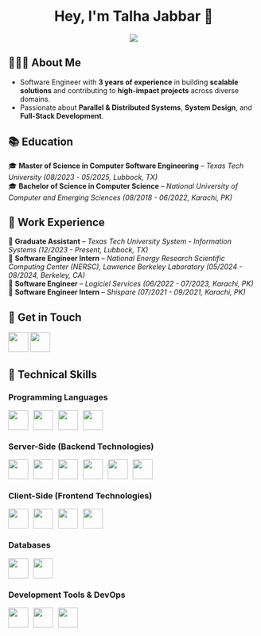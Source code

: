 <h1 align="center">Hey, I'm Talha Jabbar 👋</h1>

<p align="center">
  <img src="https://readme-typing-svg.demolab.com?font=Fira+Code&weight=500&size=50&pause=1000&color=F75C7E&center=true&vCenter=true&width=550&lines=Software+Engineer;Crafting+Scalable,+High-Impact+Solutions;3+Years+of+Experience;𝐈𝐧𝐭𝐞𝐫𝐞𝐬𝐭𝐬:+Parallel+&+Distributed+Systems,+System+Design,+Full-Stack+Development;𝐋𝐚𝐧𝐠𝐮𝐚𝐠𝐞𝐬:+C#,+JavaScript,+Python,+C++;𝐁𝐚𝐜𝐤𝐞𝐧𝐝:+.NET,+Node.js,+Express.js,+GraphQL,+Redis,+RabbitMQ,+SignalR,+Socket.IO;𝐅𝐫𝐨𝐧𝐭𝐞𝐧𝐝:+Bootstrap,+React.js,+Redux;𝐃𝐚𝐭𝐚𝐛𝐚𝐬𝐞𝐬:+MySQL,+Microsoft+SQL+Server,+Oracle+PL/SQL,+MongoDB;𝐃𝐞𝐯𝐞𝐥𝐨𝐩𝐦𝐞𝐧𝐭+𝐓𝐨𝐨𝐥𝐬:+Git,+Docker,+Postman;𝐈𝐧𝐝𝐮𝐬𝐭𝐫𝐲+𝐊𝐧𝐨𝐰𝐥𝐞𝐝𝐠𝐞:+OOP,+Multithreaded+Programming,+Microservices,+Software+Design+Patterns,+RESTful+APIs,+Message+Queues,+Agile+Methodologies">
</p>

## 👨🏻‍💻 About Me  
- Software Engineer with **3 years of experience** in building **scalable solutions** and contributing to **high-impact projects** across diverse domains.
- Passionate about **Parallel & Distributed Systems**, **System Design**, and **Full-Stack Development**.   

## 📚 Education  
🎓 **Master of Science in Computer Software Engineering** – *Texas Tech University (08/2023 - 05/2025, Lubbock, TX)*  
🎓 **Bachelor of Science in Computer Science** – *National University of Computer and Emerging Sciences (08/2018 - 06/2022, Karachi, PK)*  

## 🏢 Work Experience  
💼 **Graduate Assistant** – *Texas Tech University System - Information Systems (12/2023 - Present, Lubbock, TX)*  
💼 **Software Engineer Intern** – *National Energy Research Scientific Computing Center (NERSC), Lawrence Berkeley Laboratory (05/2024 - 08/2024, Berkeley, CA)*  
💼 **Software Engineer** – *Logiciel Services (06/2022 - 07/2023, Karachi, PK)*  
💼 **Software Engineer Intern** – *Shispare (07/2021 - 09/2021, Karachi, PK)*  

## 📩 Get in Touch  
<p align="left">
  <a href="https://www.linkedin.com/in/m-talha-jabbar/"><img src="https://skillicons.dev/icons?i=linkedin" height="40"></a> 
  <a href="mailto:muhammadtalha61940@gmail.com"><img src="https://skillicons.dev/icons?i=gmail&theme=dark" height="40"></a>  
</p>

## 🚀 Technical Skills

### Programming Languages  
<p align="left" style="display: flex; flex-wrap: wrap; gap: 10px; align-items: center;">
  <img src="https://skillicons.dev/icons?i=cs" height="40"> 
  <img src="https://skillicons.dev/icons?i=js" height="40"> 
  <img src="https://skillicons.dev/icons?i=py" height="40"> 
  <img src="https://skillicons.dev/icons?i=cpp" height="40"> 
</p>

### Server-Side (Backend Technologies)  
<p align="left" style="display: flex; flex-wrap: wrap; gap: 10px; align-items: center;">
  <img src="https://skillicons.dev/icons?i=dotnet" height="40"> 
  <img src="https://skillicons.dev/icons?i=nodejs" height="40"> 
  <img src="https://skillicons.dev/icons?i=express" height="40"> 
  <img src="https://skillicons.dev/icons?i=graphql" height="40"> 
  <img src="https://skillicons.dev/icons?i=redis" height="40"> 
  <img src="https://skillicons.dev/icons?i=rabbitmq" height="40"> 
</p>

### Client-Side (Frontend Technologies)  
<p align="left" style="display: flex; flex-wrap: wrap; gap: 10px; align-items: center;">
  <img src="https://skillicons.dev/icons?i=ts" height="40"> 
  <img src="https://skillicons.dev/icons?i=bootstrap" height="40"> 
  <img src="https://skillicons.dev/icons?i=react" height="40"> 
  <img src="https://skillicons.dev/icons?i=redux" height="40"> 
</p>

### Databases  
<p align="left" style="display: flex; flex-wrap: wrap; gap: 10px; align-items: center;">
  <img src="https://skillicons.dev/icons?i=mysql" height="40"> 
  <img src="https://skillicons.dev/icons?i=mongodb" height="40"> 
</p>

### Development Tools & DevOps  
<p align="left" style="display: flex; flex-wrap: wrap; gap: 10px; align-items: center;">
  <img src="https://skillicons.dev/icons?i=git" height="40"> 
  <img src="https://skillicons.dev/icons?i=docker" height="40"> 
  <img src="https://skillicons.dev/icons?i=postman" height="40"> 
</p>
